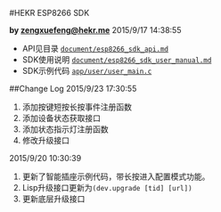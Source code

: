 #HEKR ESP8266 SDK

**by [zengxuefeng@hekr.me](mailto:zengxuefeng@hekr.me "zengxuefeng@hekr.me")**  2015/9/17 14:38:55 

- API见目录 [`document/esp8266_sdk_api.md`](https://github.com/HEKR-Cloud/HEKR-ESP8266-SDK/blob/master/document/esp8266_sdk_api.md) 
- SDK使用说明 [`document/esp8266_sdk_user_manual.md`](https://github.com/HEKR-Cloud/HEKR-ESP8266-SDK/blob/master/document/esp8266_sdk_user_manual.md)
- SDK示例代码 [`app/user/user_main.c`](https://github.com/HEKR-Cloud/HEKR-ESP8266-SDK/blob/master/app/user/user_main.c)

##Change Log
2015/9/23 17:30:55 

1. 添加按键短按长按事件注册函数
2. 添加设备状态获取接口
3. 添加状态指示灯注册函数
4. 修改升级接口

2015/9/20 10:30:39 

1. 更新了智能插座示例代码，带长按进入配置模式功能。
2. Lisp升级接口更新为`(dev.upgrade [tid] [url])`
3. 更新底层升级接口